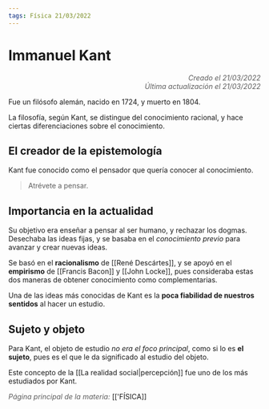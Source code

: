 ```yaml
---
tags: Física 21/03/2022
---
```


# Immanuel Kant
<div style="text-align: right; opacity: 0.7; font-style: italic;">Creado el 21/03/2022</div>
<div style="text-align: right; opacity: 0.7; font-style: italic;">Última actualización el 21/03/2022</div>

Fue un filósofo alemán, nacido en 1724, y muerto en 1804.

La filosofía, según Kant, se distingue del conocimiento racional, y hace ciertas diferenciaciones sobre el conocimiento.

## El creador de la epistemología

Kant fue conocido como el pensador que quería conocer al conocimiento.

> Atrévete a pensar.

## Importancia en la actualidad

Su objetivo era enseñar a pensar al ser humano, y rechazar los dogmas. Desechaba las ideas fijas, y se basaba en el *conocimiento previo* para avanzar y crear nuevas ideas.

Se basó en el **racionalismo** de [[René Descártes]], y se apoyó en el **empirismo** de [[Francis Bacon]] y [[John Locke]], pues consideraba estas dos maneras de obtener conocimiento como complementarias.

Una de las ideas más conocidas de Kant es la **poca fiabilidad de nuestros sentidos** al hacer un estudio.

## Sujeto y objeto

Para Kant, el objeto de estudio *no era el foco principal*, como si lo es **el sujeto**, pues es el que le da significado al estudio del objeto.

Este concepto de la [[La realidad social|percepción]] fue uno de los más estudiados por Kant.


<span style="opacity: 0.7; font-style: italic;">Página principal de la materia:</span> [['FÍSICA]]